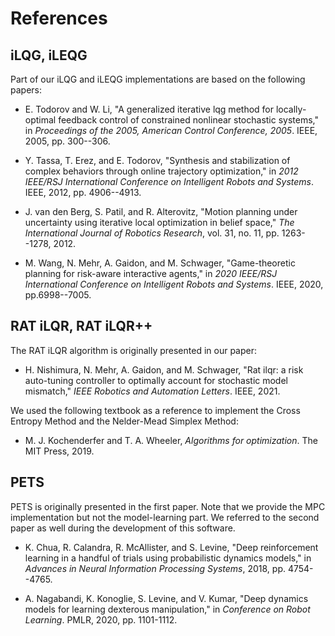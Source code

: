 References
==========


iLQG, iLEQG
-----------

Part of our iLQG and iLEQG implementations are based on the following papers:

- E. Todorov and W. Li, "A generalized iterative lqg method for locally-optimal feedback control of constrained nonlinear stochastic systems," in *Proceedings of the 2005, American Control Conference, 2005*. IEEE, 2005, pp. 300--306.

- Y. Tassa, T. Erez, and E. Todorov, "Synthesis and stabilization of complex behaviors through online trajectory optimization," in *2012 IEEE/RSJ International Conference on Intelligent Robots and Systems*. IEEE, 2012, pp. 4906--4913.

- J. van den Berg, S. Patil, and R. Alterovitz, "Motion planning under uncertainty using iterative local optimization in belief space," *The International Journal of Robotics Research*, vol. 31, no. 11, pp. 1263--1278, 2012.

- M. Wang, N. Mehr, A. Gaidon, and M. Schwager, "Game-theoretic planning for risk-aware interactive agents," in *2020 IEEE/RSJ International Conference on Intelligent Robots and Systems*. IEEE, 2020, pp.6998--7005.


RAT iLQR, RAT iLQR++
--------------------

The RAT iLQR algorithm is originally presented in our paper:

- H. Nishimura, N. Mehr, A. Gaidon, and M. Schwager, "Rat ilqr: a risk auto-tuning controller to optimally account for stochastic model mismatch," *IEEE Robotics and Automation Letters*. IEEE, 2021.

We used the following textbook as a reference to implement the Cross Entropy Method and the Nelder-Mead Simplex Method:

- M. J. Kochenderfer and T. A. Wheeler, *Algorithms for optimization*. The MIT Press, 2019.

PETS
----

PETS is originally presented in the first paper. Note that we provide the MPC implementation but not the model-learning part. We referred to the second paper as well during the development of this software.

- K. Chua, R. Calandra, R. McAllister, and S. Levine, "Deep reinforcement learning in a handful of trials using probabilistic dynamics models," in *Advances in Neural Information Processing Systems*, 2018, pp. 4754--4765.

- A. Nagabandi, K. Konoglie, S. Levine, and V. Kumar, "Deep dynamics models for learning dexterous manipulation," in *Conference on Robot Learning*. PMLR, 2020, pp. 1101-1112.
